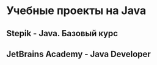 # Учебные проекты на Java

## Stepik - Java. Базовый курс
[]()
[]()

## JetBrains Academy - Java Developer
[]()
[]()
